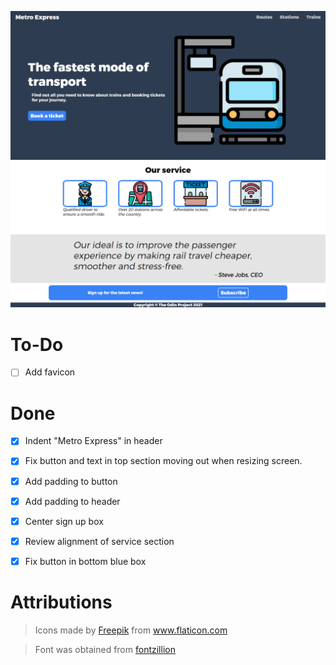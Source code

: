 ![](img/final.png)

# To-Do
- [ ] Add favicon
# Done
- [x] Indent "Metro Express" in header
- [x] Fix button and text in top section moving out when resizing screen. 
- [x] Add padding to button
- [x] Add padding to header
- [x] Center sign up box
- [x] Review alignment of service section 
- [x] Fix button in bottom blue box


# Attributions
>Icons made by [Freepik](https://www.flaticon.com/authors/freepik) from www.flaticon.com

>Font was obtained from [fontzillion](https://www.fontzillion.com/fonts/cannot-into-space-fonts/trueno?utm_source=fontsquirrel.com&utm_medium=matcherator_link&utm_campaign=trueno)